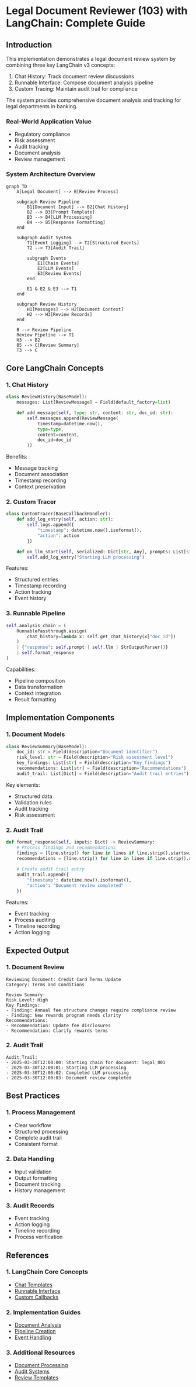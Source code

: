 # Legal Document Reviewer (103) with LangChain: Complete Guide

## Introduction

This implementation demonstrates a legal document review system by combining three key LangChain v3 concepts:
1. Chat History: Track document review discussions
2. Runnable Interface: Compose document analysis pipeline
3. Custom Tracing: Maintain audit trail for compliance

The system provides comprehensive document analysis and tracking for legal departments in banking.

### Real-World Application Value
- Regulatory compliance
- Risk assessment
- Audit tracking
- Document analysis
- Review management

### System Architecture Overview
```mermaid
graph TD
    A[Legal Document] --> B[Review Process]
    
    subgraph Review Pipeline
        B1[Document Input] --> B2[Chat History]
        B2 --> B3[Prompt Template]
        B3 --> B4[LLM Processing]
        B4 --> B5[Response Formatting]
    end
    
    subgraph Audit System
        T1[Event Logging] --> T2[Structured Events]
        T2 --> T3[Audit Trail]
        
        subgraph Events
            E1[Chain Events]
            E2[LLM Events]
            E3[Review Events]
        end
        
        E1 & E2 & E3 --> T1
    end
    
    subgraph Review History
        H1[Messages] --> H2[Document Context]
        H2 --> H3[Review Records]
    end
    
    B --> Review Pipeline
    Review Pipeline --> T1
    H3 --> B2
    B5 --> C[Review Summary]
    T3 --> C
```

## Core LangChain Concepts

### 1. Chat History
```python
class ReviewHistory(BaseModel):
    messages: List[ReviewMessage] = Field(default_factory=list)

    def add_message(self, type: str, content: str, doc_id: str):
        self.messages.append(ReviewMessage(
            timestamp=datetime.now(),
            type=type,
            content=content,
            doc_id=doc_id
        ))
```

Benefits:
- Message tracking
- Document association
- Timestamp recording
- Context preservation

### 2. Custom Tracer
```python
class CustomTracer(BaseCallbackHandler):
    def add_log_entry(self, action: str):
        self.logs.append({
            "timestamp": datetime.now().isoformat(),
            "action": action
        })

    def on_llm_start(self, serialized: Dict[str, Any], prompts: List[str], **kwargs: Any):
        self.add_log_entry("Starting LLM processing")
```

Features:
- Structured entries
- Timestamp recording
- Action tracking
- Event history

### 3. Runnable Pipeline
```python
self.analysis_chain = (
    RunnablePassthrough.assign(
        chat_history=lambda x: self.get_chat_history(x["doc_id"])
    )
    | {"response": self.prompt | self.llm | StrOutputParser()}
    | self.format_response
)
```

Capabilities:
- Pipeline composition
- Data transformation
- Context integration
- Result formatting

## Implementation Components

### 1. Document Models
```python
class ReviewSummary(BaseModel):
    doc_id: str = Field(description="Document identifier")
    risk_level: str = Field(description="Risk assessment level")
    key_findings: List[str] = Field(description="Key findings")
    recommendations: List[str] = Field(description="Recommendations")
    audit_trail: List[Dict] = Field(description="Audit trail entries")
```

Key elements:
- Structured data
- Validation rules
- Audit tracking
- Risk assessment

### 2. Audit Trail
```python
def format_response(self, inputs: Dict) -> ReviewSummary:
    # Process findings and recommendations
    findings = [line.strip() for line in lines if line.strip().startswith("Finding:")]
    recommendations = [line.strip() for line in lines if line.strip().startswith("Recommendation:")]
    
    # Create audit trail entry
    audit_trail.append({
        "timestamp": datetime.now().isoformat(),
        "action": "Document review completed"
    })
```

Features:
- Event tracking
- Process auditing
- Timeline recording
- Action logging

## Expected Output

### 1. Document Review
```text
Reviewing Document: Credit Card Terms Update
Category: Terms and Conditions

Review Summary:
Risk Level: High
Key Findings:
- Finding: Annual fee structure changes require compliance review
- Finding: New rewards program needs clarity
Recommendations:
- Recommendation: Update fee disclosures
- Recommendation: Clarify rewards terms
```

### 2. Audit Trail
```text
Audit Trail:
- 2025-03-30T12:00:00: Starting chain for document: legal_001
- 2025-03-30T12:00:01: Starting LLM processing
- 2025-03-30T12:00:02: Completed LLM processing
- 2025-03-30T12:00:03: Document review completed
```

## Best Practices

### 1. Process Management
- Clear workflow
- Structured processing
- Complete audit trail
- Consistent format

### 2. Data Handling
- Input validation
- Output formatting
- Document tracking
- History management

### 3. Audit Records
- Event tracking
- Action logging
- Timeline recording
- Process verification

## References

### 1. LangChain Core Concepts
- [Chat Templates](https://python.langchain.com/docs/modules/model_io/prompts/chat_prompt_template)
- [Runnable Interface](https://python.langchain.com/docs/expression_language/interface)
- [Custom Callbacks](https://python.langchain.com/docs/modules/callbacks/custom_callbacks)

### 2. Implementation Guides
- [Document Analysis](https://python.langchain.com/docs/use_cases/document_analysis)
- [Pipeline Creation](https://python.langchain.com/docs/expression_language/cookbook)
- [Event Handling](https://python.langchain.com/docs/modules/callbacks/how_to/custom_callbacks)

### 3. Additional Resources
- [Document Processing](https://python.langchain.com/docs/modules/data_connection)
- [Audit Systems](https://python.langchain.com/docs/modules/callbacks)
- [Review Templates](https://python.langchain.com/docs/use_cases/qa_structured)